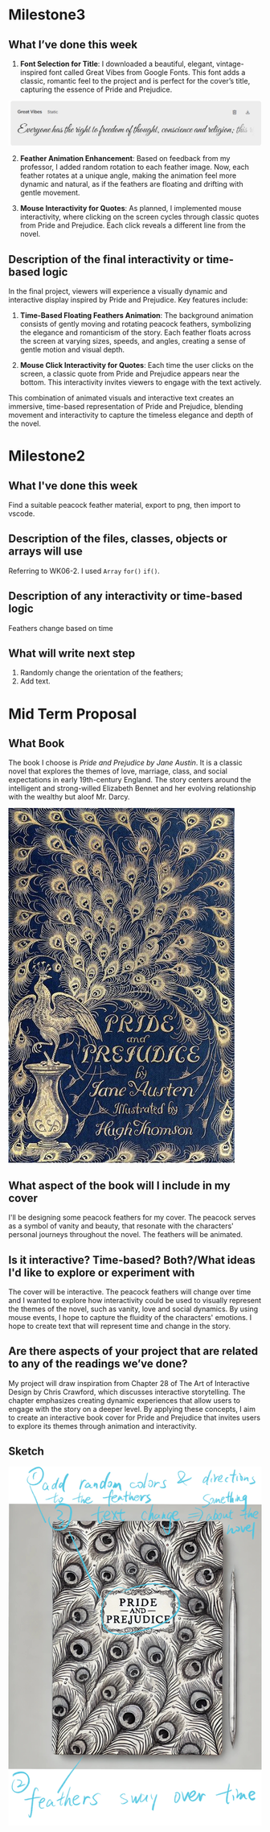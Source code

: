 # Milestone3
## What I’ve done this week 
1. **Font Selection for Title**: I downloaded a beautiful, elegant, vintage-inspired font called Great Vibes from Google Fonts. This font adds a classic, romantic feel to the project and is perfect for the cover’s title, capturing the essence of Pride and Prejudice.


![Great Vibes](font.png)

2. **Feather Animation Enhancement**: Based on feedback from my professor, I added random rotation to each feather image. Now, each feather rotates at a unique angle, making the animation feel more dynamic and natural, as if the feathers are floating and drifting with gentle movement.

3. **Mouse Interactivity for Quotes**: As planned, I implemented mouse interactivity, where clicking on the screen cycles through classic quotes from Pride and Prejudice. Each click reveals a different line from the novel.

## Description of the final interactivity or time-based logic
In the final project, viewers will experience a visually dynamic and interactive display inspired by Pride and Prejudice. Key features include:

1. **Time-Based Floating Feathers Animation**: The background animation consists of gently moving and rotating peacock feathers, symbolizing the elegance and romanticism of the story. Each feather floats across the screen at varying sizes, speeds, and angles, creating a sense of gentle motion and visual depth.

2. **Mouse Click Interactivity for Quotes**: Each time the user clicks on the screen, a classic quote from Pride and Prejudice appears near the bottom. This interactivity invites viewers to engage with the text actively.

This combination of animated visuals and interactive text creates an immersive, time-based representation of Pride and Prejudice, blending movement and interactivity to capture the timeless elegance and depth of the novel.

# Milestone2
## What I've done this week
Find a suitable peacock feather material, export to png, then import to vscode.
## Description of the files, classes, objects or arrays  will use
Referring to WK06-2. I used `Array` `for()` `if()`.
## Description of any interactivity or time-based logic
Feathers change based on time
## What will write next step
1. Randomly change the orientation of the feathers; 
2. Add text.

# Mid Term Proposal
## What Book
The book I choose is *Pride and Prejudice by Jane Austin*.
It is a classic novel that explores the themes of love, 
marriage, class, and social expectations in early 19th-century 
England. The story centers around the intelligent and 
strong-willed Elizabeth Bennet and her evolving relationship 
with the wealthy but aloof Mr. Darcy.


 ![pride&prejudice](bookcover.jpg)


## What aspect of the book will I include in my cover
I'll be designing some peacock feathers for my cover.
The peacock serves as a symbol of vanity and beauty, that resonate 
with the characters' personal journeys throughout the novel. 
The feathers will be animated.

## Is it interactive? Time-based? Both?/What ideas I'd like to explore or experiment with
The cover will be interactive. The peacock feathers will change over time and 
I wanted to explore how interactivity could be used to visually represent
 the themes of the novel, such as vanity, love and social dynamics. 
 By using mouse events, I hope to capture the fluidity of the characters' 
 emotions. I hope to create text that will represent time and change in 
 the story.

## Are there aspects of your project that are related to any of the readings we’ve done?
My project will draw inspiration from Chapter 28 of The Art of 
Interactive Design by Chris Crawford, which discusses interactive 
storytelling. The chapter emphasizes creating dynamic experiences 
that allow users to engage with the story on a deeper level. 
By applying these concepts, I aim to create an interactive book 
cover for Pride and Prejudice that invites users to explore its 
themes through animation and interactivity.

## Sketch
![sketch](sketch.jpg)